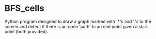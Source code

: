 # BFS_cells
Python program designed to draw a graph marked with '*'s and '.'s to the screen and detect if there is an open 'path' to an end point given a start point (both provided).
